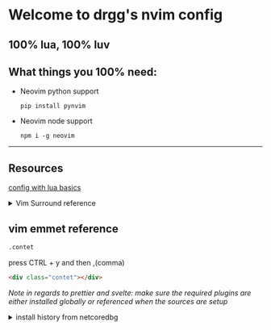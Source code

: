 # Welcome to drgg's nvim config

## 100% lua, 100% luv

## What things you 100% need:

- Neovim python support

  ```
  pip install pynvim
  ```

- Neovim node support

  ```
  npm i -g neovim
  ```

---

## Resources

[config with lua basics](https://vonheikemen.github.io/devlog/tools/configuring-neovim-using-lua/)

<details>
  <summary>
     Vim Surround reference
  </summary>
  
  It's easiest to explain with examples. Press `cs"'` inside

      "Hello world!"

to change it to

      'Hello world!'

Now press `cs'<q>` to change it to

      <q>Hello world!</q>

To go full circle, press `cst"` to get

      "Hello world!"

To remove the delimiters entirely, press `ds"`.

      Hello world!

Now with the cursor on "Hello", press `ysiw]` (`iw` is a text object).

      [Hello] world!

Let's make that braces and add some space (use `}` instead of `{` for no
space): `cs]{`

      { Hello } world!

Now wrap the entire line in parentheses with `yssb` or `yss)`.

      ({ Hello } world!)

Revert to the original text: `ds{ds)`

      Hello world!

Emphasize hello: `ysiw<em>`

      <em>Hello</em> world!

Finally, let's try out visual mode. Press a capital V (for line-wise
visual mode) followed by `S<p class="important">`.

      <p class="important">
        <em>Hello</em> world!
      </p>

This plugin is very powerful for HTML and XML editing, a niche which
currently seems under-filled in Vim land. (As opposed to HTML/XML
_inserting_, for which many plugins are available). Adding, changing,
and removing pairs of tags simultaneously is a breeze.

The `.` command will work with `ds`, `cs`, and `yss` if you install
[repeat.vim](https://github.com/tpope/vim-repeat).

</details>

## vim emmet reference

```html
.contet
```

press CTRL + y and then ,(comma)

```html
<div class="contet"></div>
```

_Note in regards to prettier and svelte: make sure the required plugins are either installed globally or referenced when the sources are setup_

<details>
<summary>install history from netcoredbg</summary>

- 845 cd ~/.local/share/nvim/site/pack/packer/start/netcoredbg/
- 852 mkdir build
- 853 cd build/
- 855 sudo apt install clang
- 856 CC=clang CXX=clang++ cmake ..
- 859 cd build/
- 860 make
- 862 sudo make install
- 868 /usr/local/netcoredbg --buildinfo

[check here](https://github.com/Samsung/netcoredbg)

</details>
